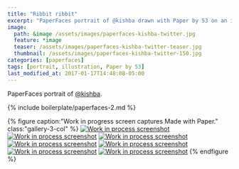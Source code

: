```yaml
---
title: "Ribbit ribbit"
excerpt: "PaperFaces portrait of @kishba drawn with Paper by 53 on an iPad."
image: 
  path: &image /assets/images/paperfaces-kishba-twitter.jpg 
  feature: *image
  teaser: /assets/images/paperfaces-kishba-twitter-teaser.jpg
  thumbnail: /assets/images/paperfaces-kishba-twitter-150.jpg
categories: [paperfaces]
tags: [portrait, illustration, Paper by 53]
last_modified_at: 2017-01-17T14:48:08-05:00
---
```


PaperFaces portrait of [@kishba](https://twitter.com/kishba).

{% include boilerplate/paperfaces-2.md %}

{% figure caption:"Work in progress screen captures Made with Paper." class:"gallery-3-col" %}
[![Work in process screenshot](/assets/images/paperfaces-kishba-process-1-600.jpg)](/assets/images/paperfaces-kishba-process-1-lg.jpg)
[![Work in process screenshot](/assets/images/paperfaces-kishba-process-2-600.jpg)](/assets/images/paperfaces-kishba-process-2-lg.jpg)
[![Work in process screenshot](/assets/images/paperfaces-kishba-process-3-600.jpg)](/assets/images/paperfaces-kishba-process-3-lg.jpg)
[![Work in process screenshot](/assets/images/paperfaces-kishba-process-4-600.jpg)](/assets/images/paperfaces-kishba-process-4-lg.jpg)
[![Work in process screenshot](/assets/images/paperfaces-kishba-process-5-600.jpg)](/assets/images/paperfaces-kishba-process-5-lg.jpg)
[![Work in process screenshot](/assets/images/paperfaces-kishba-process-6-600.jpg)](/assets/images/paperfaces-kishba-process-6-lg.jpg)
[![Work in process screenshot](/assets/images/paperfaces-kishba-process-7-600.jpg)](/assets/images/paperfaces-kishba-process-7-lg.jpg)
{% endfigure %}
